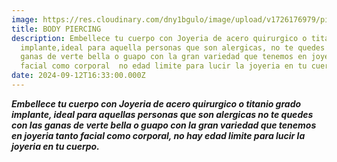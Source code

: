 ```yaml
---
image: https://res.cloudinary.com/dny1bgulo/image/upload/v1726176979/piercing_oreja_fxw8gg.jpg
title: BODY PIERCING
description: Embellece tu cuerpo con Joyeria de acero quirurgico o titanio grado
  implante,ideal para aquella personas que son alergicas, no te quedes con las
  ganas de verte bella o guapo con la gran variedad que tenemos en joyeria tanto
  facial como corporal  no edad limite para lucir la joyeria en tu cuerpo.
date: 2024-09-12T16:33:00.000Z
---
```

***Embellece tu cuerpo con Joyeria de acero quirurgico o titanio grado implante, ideal para aquellas personas que son alergicas no te quedes con las ganas de verte bella o guapo con la gran variedad que tenemos en joyeria tanto facial como corporal,  no hay edad limite para lucir la joyeria en tu cuerpo.***
